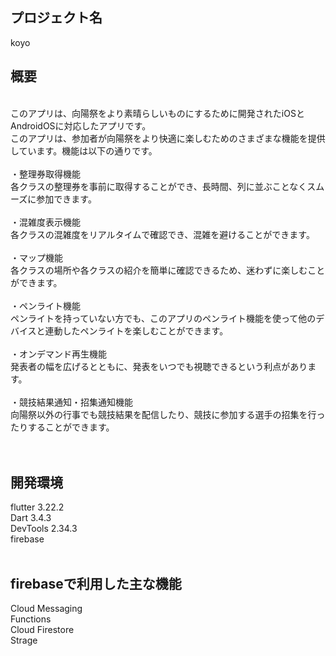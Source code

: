 ## プロジェクト名
koyo
<br>
## 概要
<br>
このアプリは、向陽祭をより素晴らしいものにするために開発されたiOSとAndroidOSに対応したアプリです。<br>このアプリは、参加者が向陽祭をより快適に楽しむためのさまざまな機能を提供しています。機能は以下の通りです。<br>
<br>
・整理券取得機能<br>
各クラスの整理券を事前に取得することができ、長時間、列に並ぶことなくスムーズに参加できます。<br><br>
・混雑度表示機能<br>
各クラスの混雑度をリアルタイムで確認でき、混雑を避けることができます。<br><br>
・マップ機能<br>
各クラスの場所や各クラスの紹介を簡単に確認できるため、迷わずに楽しむことができます。<br><br>
・ペンライト機能<br>
ペンライトを持っていない方でも、このアプリのペンライト機能を使って他のデバイスと連動したペンライトを楽しむことができます。<br><br>
・オンデマンド再生機能<br>
発表者の幅を広げるとともに、発表をいつでも視聴できるという利点があります。<br><br>
・競技結果通知・招集通知機能<br>
向陽祭以外の行事でも競技結果を配信したり、競技に参加する選手の招集を行ったりすることができます。<br><br>
<br>

## 開発環境
flutter        3.22.2<br>
Dart           3.4.3<br>
DevTools       2.34.3<br>
firebase<br>
<br>
## firebaseで利用した主な機能
Cloud Messaging<br>
Functions<br>
Cloud Firestore<br>
Strage<br>

